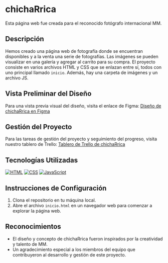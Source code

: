 # chichaRrica

Esta página web fue creada para el reconocido fotógrafo internacional MM.

## Descripción

Hemos creado una página web de fotografía donde se encuentran disponibles y a la venta una serie de fotografías. Las imágenes se pueden visualizar en una galería y agregar al carrito para su compra. El proyecto consiste en varios archivos HTML y CSS que se enlazan entre sí, todos con uno principal llamado `inicio`. Además, hay una carpeta de imágenes y un archivo JS.

## Vista Preliminar del Diseño

Para una vista previa visual del diseño, visita el enlace de Figma: [Diseño de chichaRrica en Figma](https://www.figma.com/file/KY2HmEWBPPk3Ic8wpZd5dk/RRICA?type=design&node-id=0%3A1&mode=design&t=CvkF5R7I4H5sdmBf-1)

## Gestión del Proyecto

Para las tareas de gestión del proyecto y seguimiento del progreso, visita nuestro tablero de Trello: [Tablero de Trello de chichaRrica](https://trello.com/b/7aJRl5Ub)

## Tecnologías Utilizadas

[![HTML](https://img.shields.io/badge/HTML-5-orange)](https://www.w3.org/html/)
[![CSS](https://img.shields.io/badge/CSS-3-blue)](https://www.w3.org/Style/CSS/Overview.en.html)
[![JavaScript](https://img.shields.io/badge/JavaScript-ES6-yellow)](https://developer.mozilla.org/en-US/docs/Web/JavaScript)

## Instrucciones de Configuración

1. Clona el repositorio en tu máquina local.
2. Abre el archivo `inicio.html` en un navegador web para comenzar a explorar la página web.

## Reconocimientos

- El diseño y concepto de chichaRrica fueron inspirados por la creatividad y talento de MM.
- Un agradecimiento especial a los miembros del equipo que contribuyeron al desarrollo y gestión de este proyecto.
